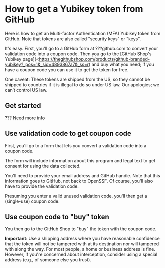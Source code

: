 # How to get a Yubikey token from GitHub

Here is how to get an Multi-factor Authentication (MFA) Yubikey
token from GitHub.
Note that tokens are also called "security keys" or "keys".

It's easy.
First, you'll go to a GitHub form at ???github.com
to convert your validation code into a coupon code.
Then you go to the
[GitHub Shop's Yubikey page](<https://thegithubshop.com/products/github-branded-yubikey?_pos=1&_sid=4893867a7&_ss=r)
and buy what you need;
if you have a coupon code you can use it to get the token for free.

One caveat: These tokens are
shipped from the US, so they cannot be shipped to countries if it
is illegal to do so under US law.
Our apologies; we can’t control US law.

## Get started

??? Need more info

## Use validation code to get coupon code

First, you'll go to a form that lets you convert a validation code
into a coupon code.

The form will include information about this program and
legal text to get consent for using the data collected.

You'll need to provide your email address and GitHub handle.
Note that this information goes to GitHub, not back to OpenSSF.
Of course, you'll also have to provide the validation code.

Presuming you enter a valid unused validation code, you'll then
get a (single-use) coupon code.

## Use coupon code to "buy" token

You then go to the GitHub Shop to "buy" the token with the coupon code.

**Important**: Use a shipping address where you have reasonable confidence
that the token will not be tampered with at its destination nor
will tampered with along the way. For most
people, a home or business address is fine.
However, if you're concerned about interception,
consider using a special address (e.g., of someone else you trust).

